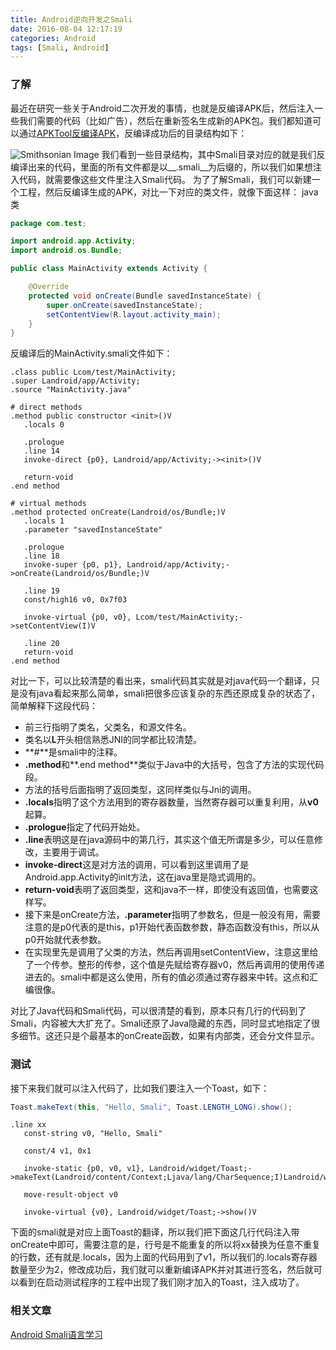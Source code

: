 ```yaml
---
title: Android逆向开发之Smali
date: 2016-08-04 12:17:19
categories: Android
tags: [Smali, Android]
---
```


### 了解
最近在研究一些关于Android二次开发的事情，也就是反编译APK后，然后注入一些我们需要的代码（比如广告），然后在重新签名生成新的APK包。我们都知道可以通过[APKTool反编译APK]，反编译成功后的目录结构如下：

<!--more-->

![Smithsonian Image](/images/android-reverse-develop-smali/mulu.png)
我们看到一些目录结构，其中Smali目录对应的就是我们反编译出来的代码，里面的所有文件都是以__.smali__为后缀的，所以我们如果想注入代码，就需要像这些文件里注入Smali代码。
为了了解Smali，我们可以新建一个工程，然后反编译生成的APK，对比一下对应的类文件，就像下面这样：
java类
```java
package com.test;

import android.app.Activity;
import android.os.Bundle;

public class MainActivity extends Activity {

    @Override
    protected void onCreate(Bundle savedInstanceState) {
	    super.onCreate(savedInstanceState);
	    setContentView(R.layout.activity_main);
	}
}
```
反编译后的MainActivity.smali文件如下：
```smali
.class public Lcom/test/MainActivity;
.super Landroid/app/Activity;
.source "MainActivity.java"

# direct methods
.method public constructor <init>()V
   .locals 0

   .prologue
   .line 14
   invoke-direct {p0}, Landroid/app/Activity;-><init>()V

   return-void
.end method

# virtual methods
.method protected onCreate(Landroid/os/Bundle;)V
   .locals 1
   .parameter "savedInstanceState"

   .prologue
   .line 18
   invoke-super {p0, p1}, Landroid/app/Activity;->onCreate(Landroid/os/Bundle;)V

   .line 19
   const/high16 v0, 0x7f03

   invoke-virtual {p0, v0}, Lcom/test/MainActivity;->setContentView(I)V

   .line 20
   return-void
.end method
```
对比一下，可以比较清楚的看出来，smali代码其实就是对java代码一个翻译，只是没有java看起来那么简单，smali把很多应该复杂的东西还原成复杂的状态了，简单解释下这段代码：
 * 前三行指明了类名，父类名，和源文件名。
 * 类名以**L**开头相信熟悉JNI的同学都比较清楚。
 * **#**是smali中的注释。
 * **.method**和**.end method**类似于Java中的大括号，包含了方法的实现代码段。
 * 方法的括号后面指明了返回类型，这同样类似与Jni的调用。
 * **.locals**指明了这个方法用到的寄存器数量，当然寄存器可以重复利用，从**v0**起算。
 * **.prologue**指定了代码开始处。
 * **.line**表明这是在java源码中的第几行，其实这个值无所谓是多少，可以任意修改，主要用于调试。
 * **invoke-direct**这是对方法的调用，可以看到这里调用了是Android.app.Activity的init方法，这在java里是隐式调用的。
 * **return-void**表明了返回类型，这和java不一样，即使没有返回值，也需要这样写。
 * 接下来是onCreate方法，**.parameter**指明了参数名，但是一般没有用，需要注意的是p0代表的是this，p1开始代表函数参数，静态函数没有this，所以从p0开始就代表参数。
 * 在实现里先是调用了父类的方法，然后再调用setContentView，注意这里给了一个传参。整形的传参，这个值是先赋给寄存器v0，然后再调用的使用传递进去的。smali中都是这么使用，所有的值必须通过寄存器来中转。这点和汇编很像。

对比了Java代码和Smali代码，可以很清楚的看到，原本只有几行的代码到了Smali，内容被大大扩充了。Smali还原了Java隐藏的东西，同时显式地指定了很多细节。这还只是个最基本的onCreate函数，如果有内部类，还会分文件显示。

### 测试
接下来我们就可以注入代码了，比如我们要注入一个Toast，如下：
```java
Toast.makeText(this, "Hello, Smali", Toast.LENGTH_LONG).show();
```
```smali
.line xx
   const-string v0, "Hello, Smali"

   const/4 v1, 0x1

   invoke-static {p0, v0, v1}, Landroid/widget/Toast;->makeText(Landroid/content/Context;Ljava/lang/CharSequence;I)Landroid/widget/Toast;

   move-result-object v0

   invoke-virtual {v0}, Landroid/widget/Toast;->show()V
```
下面的smali就是对应上面Toast的翻译，所以我们把下面这几行代码注入带onCreate中即可，需要注意的是，行号是不能重复的所以将xx替换为任意不重复的行数，还有就是.locals，因为上面的代码用到了v1，所以我们的.locals寄存器数量至少为2，修改成功后，我们就可以重新编译APK并对其进行签名，然后就可以看到在启动测试程序的工程中出现了我们刚才加入的Toast，注入成功了。

### 相关文章
[Android Smali语言学习]

[Android Smali语言学习]: http://blog.csdn.net/wdaming1986/article/details/8299996
[APKTool反编译APK]: http://wangchao.im/2016/01/20/android-secondary-build/